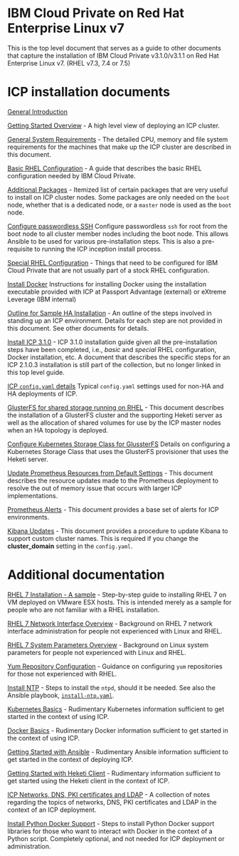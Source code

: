 IBM Cloud Private on Red Hat Enterprise Linux v7
=============================================

This is the top level document that serves as a guide to other documents that capture the installation of IBM Cloud Private v3.1.0/v3.1.1 on Red Hat Enterprise Linux v7. (RHEL v7.3, 7.4 or 7.5)

# ICP installation documents

[General Introduction](general-introduction.md)

[Getting Started Overview](getting-started-overview.md) - A high level view of deploying an ICP cluster.

[General System Requirements](icp-system-requirements.md) - The detailed CPU, memory and file system requirements for the machines that make up the ICP cluster are described in this document.

[Basic RHEL Configuration](basic-rhel-configuration.md) - A guide that describes the basic RHEL configuration needed by IBM Cloud Private.

[Additional Packages](additional-packages.md) - Itemized list of certain packages that are very useful to install on ICP cluster nodes. Some packages are only needed on the `boot` node, whether that is a dedicated node, or a `master` node is used as the `boot` node.

[Configure passwordless SSH](configure-passwordless-ssh.md) Configure passwordless `ssh` for root from the boot node to all cluster member nodes including the boot node.  This allows Ansible to be used for various pre-installation steps.  This is also a pre-requisite to running the ICP inception install process.

[Special RHEL Configuration](special-rhel-configuration.md) - Things that need to be configured for IBM Cloud Private that are not usually part of a stock RHEL configuration.

[Install Docker](rhel-install-docker-using-overlay2-.md) Instructions for installing Docker using the installation executable provided with ICP at Passport Advantage (external) or eXtreme Leverage (IBM internal)

[Outline for Sample HA Installation](sample-icp-ha-installation-step-by-step.md) - An outline of the steps involved in standing up an ICP environment.  Details for each step are not provided in this document.  See other documents for details.

[Install ICP 3.1.0](icp310-installation.md) - ICP 3.1.0 installation guide given all the pre-installation steps have been completed, i.e., *basic* and *special* RHEL configuration, Docker installation, etc.  A document that describes the specific steps for an ICP 2.1.0.3 installation is still part of the collection, but no longer linked in this top level guide.

[ICP `config.yaml` details](icp-config-yaml-details.md) Typical `config.yaml` settings used for non-HA and HA deployments of ICP.

[GlusterFS for shared storage running on RHEL](glusterfs-shared-storage-running-on-rhel.md) - This document describes the installation of a GlusterFS cluster and the supporting Heketi server as well as the allocation of shared volumes for use by the ICP master nodes when an HA topology is deployed.

[Configure Kubernetes Storage Class for GlussterFS](glusterfs-kubernetes-storageclass.md) Details on configuring a Kubernetes Storage Class that uses the GlusterFS provisioner that uses the Heketi server.

[Update Prometheus Resources from Default Settings](update-prometheus-resources.md) - This document describes the resource updates made to the Prometheus deployment to resolve the out of memory issue that occurs with larger ICP implementations.

[Prometheus Alerts](https://github.com/ibm-cloud-architecture/CSMO-ICP/tree/master/prometheus/alerts_prometheus2.x) - This document provides a base set of alerts for ICP environments.

[Kibana Updates](update-kibana-clustername.md) - This document provides a procedure to update Kibana to support custom cluster names. This is required if you change the **cluster_domain** setting in the `config.yaml`.

# Additional documentation

[RHEL 7 Installation - A sample](rhel7-installation-a-sample.md) - Step-by-step guide to installing RHEL 7 on VM deployed on VMware ESX hosts.  This is intended merely as a sample for people who are not familiar with a RHEL installation.

[RHEL 7 Network Interface Overview](rhel7-network-interface-overview.md) - Background on RHEL 7 network interface administration for people not experienced with Linux and RHEL.

[RHEL 7 System Parameters Overview](rhel7-system-parameters-overview.md) - Background on Linux system parameters for people not experienced with Linux and RHEL.

[Yum Repository Configuration](yum-repository-configuration.md) - Guidance on configuring `yum` repositories for those not experienced with RHEL.

[Install NTP](install-ntp.md) - Steps to install the `ntpd`, should it be needed.  See also the Ansible playbook,  [`install-ntp.yaml`](playbooks/icp-preinstall/install-ntp.yaml).

[Kubernetes Basics](kubernetes-basics.md) - Rudimentary Kubernetes information sufficient to get started in the context of using ICP.

[Docker Basics](docker-basics.md) - Rudimentary Docker information sufficient to get started in the context of using ICP.

[Getting Started with Ansible](getting-started-with-ansible.md) - Rudimentary Ansible information sufficient to get started in the context of deploying ICP.

[Getting Started with Heketi Client](heketi-client-getting-started.md) - Rudimentary information sufficient to get started using the Heketi client in the context of ICP.

[ICP Networks, DNS, PKI certificates and LDAP](icp-networks-dns-certs-ldap.md) - A collection of notes regarding the topics of networks, DNS, PKI certificates and LDAP in the context of an ICP deployment.

[Install Python Docker Support](install-python-docker-support.md) - Steps to install Python Docker support libraries for those who want to interact with Docker in the context of a Python script. Completely optional, and not needed for ICP deployment or administration.
